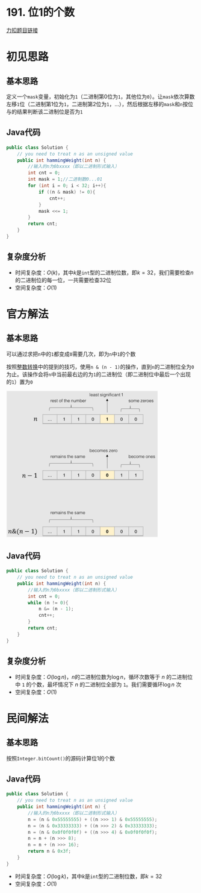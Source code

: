 # 191. 位1的个数

[力扣题目链接](https://leetcode-cn.com/problems/number-of-1-bits/)


# 初见思路

## 基本思路
定义一个`mask`变量，初始化为`1`（二进制第0位为`1`，其他位为`0`）。让`mask`依次算数左移`1`位（二进制第1位为`1`，二进制第2位为`1`，...），然后根据左移的`mask`和`n`按位与的结果判断该二进制位是否为`1`

## Java代码
```java
public class Solution {
    // you need to treat n as an unsigned value
    public int hammingWeight(int n) {
        //输入的n为0bxxxx（即以二进制形式输入）
        int cnt = 0;
        int mask = 1;//二进制数0...01
        for (int i = 0; i < 32; i++){
            if ((n & mask) != 0){
                cnt++;
            }
            mask <<= 1;
        }
        return cnt;
    }
}
```

## 复杂度分析
- 时间复杂度：$O(k)$，其中$k$是`int`型的二进制位数，即$k=32$，我们需要检查$n$的二进制位的每一位，一共需要检查$32$位
- 空间复杂度：$O(1)$

# 官方解法

## 基本思路
可以通过求把`n`中的`1`都变成`0`需要几次，即为`n`中`1`的个数

按照<a href="./05.06. 整数转换.md">整数转换</a>中的提到的技巧，使用`n & (n - 1)`的操作，直到`n`的二进制位全为`0`为止。该操作会将`n`中当前最右边的为`1`的二进制位（即二进制位中最后一个出现的`1`）置为`0`

<img src="../Pictures/191. 位1的个数.png" width="80%"/>


## Java代码
```java
public class Solution {
    // you need to treat n as an unsigned value
    public int hammingWeight(int n) {
        //输入的n为0bxxxx（即以二进制形式输入）
        int cnt = 0;
        while (n != 0){
            n &= (n - 1);
            cnt++;
        }
        return cnt;
    }
}
```
## 复杂度分析
- 时间复杂度：$O(\log n)$，$n$的二进制位数为$\log n$，循环次数等于 $n$ 的二进制位中 `1` 的个数，最坏情况下 $n$ 的二进制位全部为 `1`。我们需要循环$\log n$ 次
- 空间复杂度：$O(1)$

# 民间解法

## 基本思路

按照`Integer.bitCount()`的源码计算位1的个数

## Java代码
```java
public class Solution {
    // you need to treat n as an unsigned value
    public int hammingWeight(int n) {
        //输入的n为0bxxxx（即以二进制形式输入）
        n = (n & 0x55555555) + ((n >>> 1) & 0x55555555);
        n = (n & 0x33333333) + ((n >>> 2) & 0x33333333);
        n = (n & 0x0f0f0f0f) + ((n >>> 4) & 0x0f0f0f0f);
        n = n + (n >>> 8);
        n = n + (n >>> 16);
        return n & 0x3f;
    }
}
```

- 时间复杂度：$O(\log k)$，其中$k$是`int`型的二进制位数，即$k=32$
- 空间复杂度：$O(1)$